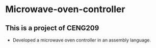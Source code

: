 # Microwave-oven-controller
## This is a project of CENG209

 - Developed a microwave oven controller in an assembly language. 
